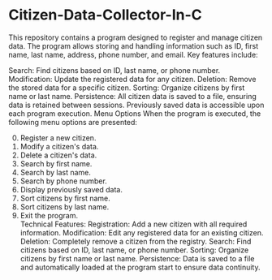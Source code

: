 # Citizen-Data-Collector-In-C
This repository contains a program designed to register and manage citizen data. The program allows storing and handling information such as ID, first name, last name, address, phone number, and email.
Key features include:

Search: Find citizens based on ID, last name, or phone number.
Modification: Update the registered data for any citizen.
Deletion: Remove the stored data for a specific citizen.
Sorting: Organize citizens by first name or last name.
Persistence: All citizen data is saved to a file, ensuring data is retained between sessions. Previously saved data is accessible upon each program execution.
Menu Options
When the program is executed, the following menu options are presented:

0. Register a new citizen.
1. Modify a citizen's data.
2. Delete a citizen's data.
3. Search by first name.
4. Search by last name.
5. Search by phone number.
6. Display previously saved data.
7. Sort citizens by first name.
8. Sort citizens by last name.
9. Exit the program.<br>
Technical Features:
Registration: Add a new citizen with all required information.
Modification: Edit any registered data for an existing citizen.
Deletion: Completely remove a citizen from the registry.
Search: Find citizens based on ID, last name, or phone number.
Sorting: Organize citizens by first name or last name.
Persistence: Data is saved to a file and automatically loaded at the program start to ensure data continuity.
